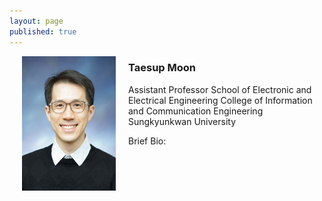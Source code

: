 ```yaml
---
layout: page
published: true
---
```


<img src="./img/profile_icc.jpg" width="150" height="215" align="left" hspace="20" />

### Taesup Moon

Assistant Professor
School of Electronic and Electrical Engineering
College of Information and Communication Engineering
Sungkyunkwan University

Brief Bio:
